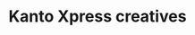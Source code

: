 ---
title: Kanto Xpress creatives
category: Creative Ads
category_slug: creative-ads
type: gallery
image: images/works/kanto-creatives.png
gallery:
  - images/works/kanto_1.png
  - images/works/kanto_2.png
  - images/works/kanto_3.png
  - images/works/kanto_4.png
  - images/works/kanto_5.png
---